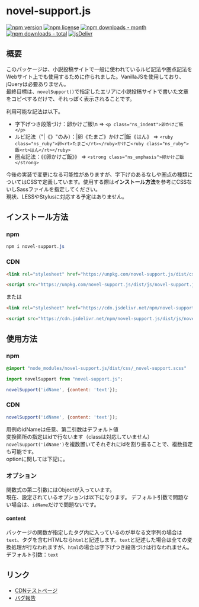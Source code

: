 # novel-support.js
<!-- badge area -->
[![npm version](https://img.shields.io/npm/v/novel-support.js.svg?style=flat-square)](https://www.npmjs.com/package/novel-support.js)
[![npm license](https://img.shields.io/npm/l/novel-support.js.svg?style=flat-square)](https://www.npmjs.com/package/novel-support.js)
[![npm downloads - month](https://img.shields.io/npm/dm/novel-support.js.svg?style=flat-square)](https://www.npmjs.com/package/novel-support.js)
[![npm downloads - total](https://img.shields.io/npm/dt/novel-support.js.svg?style=flat-square)](https://www.npmjs.com/package/novel-support.js)
[![jsDelivr](https://data.jsdelivr.com/v1/package/npm/novel-support.js/badge)](https://www.jsdelivr.com/package/npm/novel-support.js)
<!-- /badge area -->
## 概要
このパッケージは、小説投稿サイトで一般に使われているルビ記法や圏点記法をWebサイト上でも使用するために作られました。VanillaJSを使用しており、jQueryは必要ありません。  
最終目標は、`novelSupport()`で指定したエリアに小説投稿サイトで書いた文章をコピペするだけで、それっぽく表示されることです。

利用可能な記法は以下。
* 字下げつき段落づけ：卵かけご飯\n => `<p class="ns_indent">卵かけご飯</p>`
* ルビ記法（"|《》"のみ）：|卵《たまご》かけご|飯《はん》 => `<ruby class="ns_ruby">卵<rt>たまご</rt></ruby>かけご<ruby class="ns_ruby">飯<rt>はん</rt></ruby>`
* 圏点記法：《《卵かけご飯》》 => `<strong class="ns_emphasis">卵かけご飯</strong>`

今後の実装で変更になる可能性がありますが、字下げのあるなしや圏点の種類についてはCSSで定義しています。使用する際は**インストール方法**を参考にCSSないしSassファイルを指定してください。  
現状、LESSやStylusに対応する予定はありません。

## インストール方法
### npm
``` powershell
npm i novel-support.js
```
### CDN
``` html
<link rel="stylesheet" href="https://unpkg.com/novel-support.js/dist/css/novel-support.css">

<script src="https://unpkg.com/novel-support.js/dist/js/novel-support.js"></script>
```
または
``` html
<link rel="stylesheet" href="https://cdn.jsdelivr.net/npm/novel-support.js/dist/css/novel-support.css">

<script src="https://cdn.jsdelivr.net/npm/novel-support.js/dist/js/novel-support.js"></script>
```
## 使用方法
### npm
``` scss
@import "node_modules/novel-support.js/dist/css/_novel-support.scss"
```
```javascript
import novelSupport from "novel-support.js";

novelSupport('idName', {content: 'text'});
```

### CDN
```javascript
novelSupport('idName', {content: 'text'});
```
用例のidNameは任意、第二引数はデフォルト値  
変換箇所の指定はidで行ないます（classは対応していません）  
`novelSupport('idName')`を複数置いてそれぞれにidを割り振ることで、複数指定も可能です。  
optionに関しては下記に。

### オプション
関数式の第二引数にはObjectが入っています。  
現在、設定されているオプションは以下になります。
デフォルト引数で問題ない場合は、`idName`だけで問題ないです。

#### content
パッケージの関数が指定したタグ内に入っているのが単なる文字列の場合は`text`、タグを含むHTMLなら`html`と記述します。`text`と記述した場合は全ての変換処理が行なわれますが、`html`の場合は字下げつき段落づけは行なわれません。  
デフォルト引数：`text`

## リンク
* [CDNテストページ](https://windchime-yk.github.io/novel-support.js/)
* [バグ報告](https://github.com/windchime-yk/novel-support.js/issues)